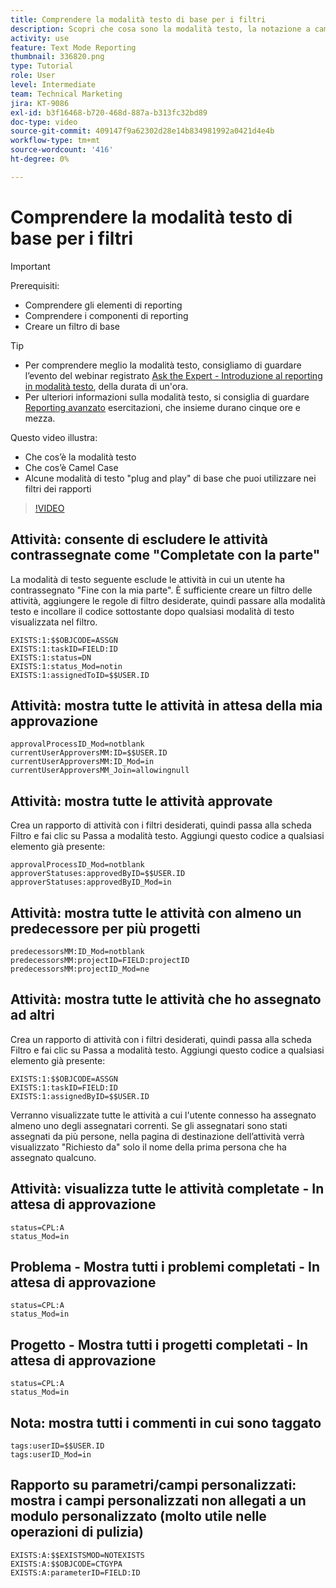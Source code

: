 ```yaml
---
title: Comprendere la modalità testo di base per i filtri
description: Scopri che cosa sono la modalità testo, la notazione a cammello e alcune modalità testo "plug and play" di base che puoi utilizzare nei filtri dei rapporti in Workfront.
activity: use
feature: Text Mode Reporting
thumbnail: 336820.png
type: Tutorial
role: User
level: Intermediate
team: Technical Marketing
jira: KT-9086
exl-id: b3f16468-b720-468d-887a-b313fc32bd89
doc-type: video
source-git-commit: 409147f9a62302d28e14b834981992a0421d4e4b
workflow-type: tm+mt
source-wordcount: '416'
ht-degree: 0%

---
```


# Comprendere la modalità testo di base per i filtri

>[!IMPORTANT]
>
>Prerequisiti:
>
>* Comprendere gli elementi di reporting
>* Comprendere i componenti di reporting
>* Creare un filtro di base

>[!TIP]
>
>* Per comprendere meglio la modalità testo, consigliamo di guardare l’evento del webinar registrato [Ask the Expert - Introduzione al reporting in modalità testo](https://experienceleague.adobe.com/docs/workfront-events/events/reporting-and-dashboards/introduction-to-text-mode-reporting.html?lang=en), della durata di un&#39;ora.
>* Per ulteriori informazioni sulla modalità testo, si consiglia di guardare [Reporting avanzato](https://experienceleague.adobe.com/docs/workfront-learn/tutorials-workfront/reporting/advanced-reporting/welcome-to-advanced-reporting.html?lang=en) esercitazioni, che insieme durano cinque ore e mezza.


Questo video illustra:

* Che cos’è la modalità testo
* Che cos’è Camel Case
* Alcune modalità di testo &quot;plug and play&quot; di base che puoi utilizzare nei filtri dei rapporti

>[!VIDEO](https://video.tv.adobe.com/v/336820/?quality=12&learn=on)


## Attività: consente di escludere le attività contrassegnate come &quot;Completate con la parte&quot;

La modalità di testo seguente esclude le attività in cui un utente ha contrassegnato &quot;Fine con la mia parte&quot;. È sufficiente creare un filtro delle attività, aggiungere le regole di filtro desiderate, quindi passare alla modalità testo e incollare il codice sottostante dopo qualsiasi modalità di testo visualizzata nel filtro.

```
EXISTS:1:$$OBJCODE=ASSGN  
EXISTS:1:taskID=FIELD:ID  
EXISTS:1:status=DN  
EXISTS:1:status_Mod=notin  
EXISTS:1:assignedToID=$$USER.ID 
```

## Attività: mostra tutte le attività in attesa della mia approvazione

```
approvalProcessID_Mod=notblank
currentUserApproversMM:ID=$$USER.ID
currentUserApproversMM:ID_Mod=in
currentUserApproversMM_Join=allowingnull
```

## Attività: mostra tutte le attività approvate

Crea un rapporto di attività con i filtri desiderati, quindi passa alla scheda Filtro e fai clic su Passa a modalità testo. Aggiungi questo codice a qualsiasi elemento già presente:

```
approvalProcessID_Mod=notblank
approverStatuses:approvedByID=$$USER.ID
approverStatuses:approvedByID_Mod=in
```

## Attività: mostra tutte le attività con almeno un predecessore per più progetti

```
predecessorsMM:ID_Mod=notblank
predecessorsMM:projectID=FIELD:projectID
predecessorsMM:projectID_Mod=ne
```

## Attività: mostra tutte le attività che ho assegnato ad altri

Crea un rapporto di attività con i filtri desiderati, quindi passa alla scheda Filtro e fai clic su Passa a modalità testo. Aggiungi questo codice a qualsiasi elemento già presente:

```
EXISTS:1:$$OBJCODE=ASSGN
EXISTS:1:taskID=FIELD:ID
EXISTS:1:assignedByID=$$USER.ID
```

Verranno visualizzate tutte le attività a cui l&#39;utente connesso ha assegnato almeno uno degli assegnatari correnti. Se gli assegnatari sono stati assegnati da più persone, nella pagina di destinazione dell’attività verrà visualizzato &quot;Richiesto da&quot; solo il nome della prima persona che ha assegnato qualcuno.

## Attività: visualizza tutte le attività completate - In attesa di approvazione

```
status=CPL:A
status_Mod=in
```


## Problema - Mostra tutti i problemi completati - In attesa di approvazione

```
status=CPL:A
status_Mod=in
```


## Progetto - Mostra tutti i progetti completati - In attesa di approvazione

```
status=CPL:A
status_Mod=in
```


## Nota: mostra tutti i commenti in cui sono taggato

```
tags:userID=$$USER.ID
tags:userID_Mod=in
```


## Rapporto su parametri/campi personalizzati: mostra i campi personalizzati non allegati a un modulo personalizzato (molto utile nelle operazioni di pulizia)

```
EXISTS:A:$$EXISTSMOD=NOTEXISTS
EXISTS:A:$$OBJCODE=CTGYPA
EXISTS:A:parameterID=FIELD:ID
```
